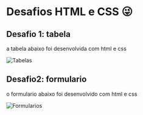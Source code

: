 # Desafios HTML e CSS 😜

## Desafio 1: tabela 
a tabela abaixo foi desenvolvida com html e css 

![Tabelas](https://github.com/user-attachments/assets/ceb1cacd-ef04-4c0f-80c5-da6b868d9787)

## Desafio2: formulario
o formulario abaixo foi desenvolvido com html e css

![Formularios](https://github.com/user-attachments/assets/2f87328f-12e8-4cfc-9059-fe3489799d08)




